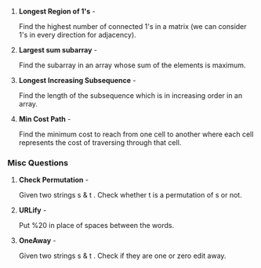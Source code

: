 1. **Longest Region of 1's** -

      Find the highest number of connected 1's in a matrix (we can consider 1's in every direction for adjacency).

2. **Largest sum subarray** -

      Find the subarray in an array whose sum of the elements is maximum.

3. **Longest Increasing Subsequence** -

      Find the length of the subsequence which is in increasing order in an array.

4. **Min Cost Path** -

      Find the minimum cost to reach from one cell to another where each cell represents the cost of traversing through that cell.

 ### Misc Questions

 1. **Check Permutation** -

      Given two strings s & t . Check whether t is a permutation of s or not.

 2. **URLify** -

      Put %20 in place of spaces between the words.

 3. **OneAway** -

      Given two strings s & t . Check if they are one or zero edit away.
